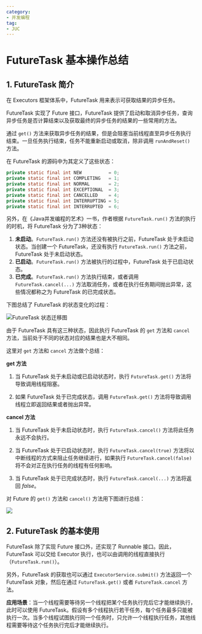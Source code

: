 ```yaml
---
category: 
- 并发编程
tag: 
- JUC
---
```


# FutureTask 基本操作总结

<!-- more -->

## 1. FutureTask 简介

在 Executors 框架体系中，FutureTask 用来表示可获取结果的异步任务。

FutureTask 实现了 Future 接口，FutureTask 提供了启动和取消异步任务，查询异步任务是否计算结束以及获取最终的异步任务的结果的一些常用的方法。

通过 `get()` 方法来获取异步任务的结果，但是会阻塞当前线程直至异步任务执行结束。一旦任务执行结束，任务不能重新启动或取消，除非调用 `runAndReset()` 方法。

在 FutureTask 的源码中为其定义了这些状态：

```java
private static final int NEW          = 0;
private static final int COMPLETING   = 1;
private static final int NORMAL       = 2;
private static final int EXCEPTIONAL  = 3;
private static final int CANCELLED    = 4;
private static final int INTERRUPTING = 5;
private static final int INTERRUPTED  = 6;
```

另外，在《Java并发编程的艺术》一书，作者根据 `FutureTask.run()` 方法的执行的时机，将 FutureTask 分为了3种状态：

1. **未启动**。`FutureTask.run()` 方法还没有被执行之前，FutureTask 处于未启动状态。当创建一个 FutureTask，还没有执行 `FutureTask.run()` 方法之前，FutureTask 处于未启动状态。
2. **已启动**。`FutureTask.run()` 方法被执行的过程中，FutureTask 处于已启动状态。
3. **已完成**。`FutureTask.run()` 方法执行结束，或者调用 `FutureTask.cancel(...)` 方法取消任务，或者在执行任务期间抛出异常，这些情况都称之为 FutureTask 的已完成状态。

下图总结了 FutureTask 的状态变化的过程：

![FutureTask 状态迁移图](https://cloud.braumace.cn/f/VrVSN/23.1%20FutureTask%E7%8A%B6%E6%80%81%E8%BF%81%E7%A7%BB%E5%9B%BE.png)

由于 FutureTask 具有这三种状态，因此执行 FutureTask 的 `get` 方法和 `cancel` 方法，当前处于不同的状态对应的结果也是大不相同。

这里对 `get` 方法和 `cancel` 方法做个总结：

**get 方法**

1. 当 FutureTask 处于未启动或已启动状态时，执行 `FutureTask.get()` 方法将导致调用线程阻塞。

2. 如果 FutureTask 处于已完成状态，调用 `FutureTask.get()` 方法将导致调用线程立即返回结果或者抛出异常。

**cancel 方法**

1. 当 FutureTask 处于未启动状态时，执行 `FutureTask.cancel()` 方法将此任务永远不会执行。

2. 当 FutureTask 处于已启动状态时，执行 `FutureTask.cancel(true)` 方法将以中断线程的方式来阻止任务继续进行，如果执行 `FutureTask.cancel(false)` 将不会对正在执行任务的线程有任何影响。

3. 当 FutureTask 处于已完成状态时，执行 `FutureTask.cancel(...)` 方法将返回 $false$。

对 Future 的 `get()` 方法和 `cancel()` 方法用下图进行总结：

![](https://cloud.braumace.cn/f/ew6t5/23.2%20FutureTask%E7%9A%84get%E5%92%8Ccancel%E7%9A%84%E6%89%A7%E8%A1%8C%E7%A4%BA%E6%84%8F%E5%9B%BE.png)

## 2. FutureTask 的基本使用

FutureTask 除了实现 Future 接口外，还实现了 Runnable 接口。因此，FutureTask 可以交给 Executor 执行，也可以由调用的线程直接执行（`FutureTask.run()`）。

另外，FutureTask 的获取也可以通过 `ExecutorService.submit()` 方法返回一个 FutureTask 对象，然后在通过 `FutureTask.get()` 或者 `FutureTask.cancel` 方法。

**应用场景**：当一个线程需要等待另一个线程把某个任务执行完后它才能继续执行，此时可以使用 FutureTask。假设有多个线程执行若干任务，每个任务最多只能被执行一次。当多个线程试图执行同一个任务时，只允许一个线程执行任务，其他线程需要等待这个任务执行完后才能继续执行。
